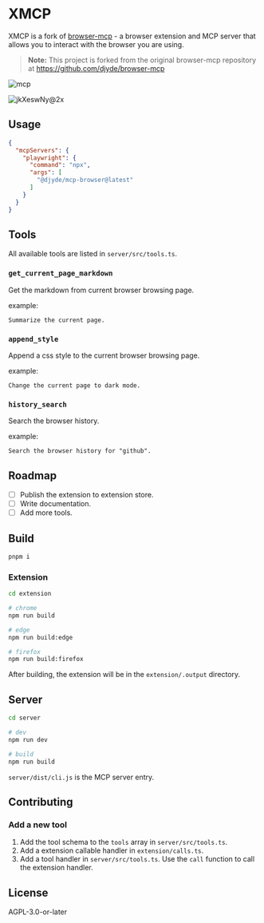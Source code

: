 # XMCP

XMCP is a fork of [browser-mcp](https://github.com/djyde/browser-mcp) - a browser extension and MCP server that allows you to interact with the browser you are using.

> **Note:** This project is forked from the original browser-mcp repository at https://github.com/djyde/browser-mcp

![mcp](https://github.com/user-attachments/assets/8464d4dc-7192-4d89-be05-bdcbaf0b5807)

![jkXeswNy@2x](https://github.com/user-attachments/assets/18c90714-5ec7-4d9d-ac24-74af1b6c907d)

## Usage

```json
{
  "mcpServers": {
    "playwright": {
      "command": "npx",
      "args": [
        "@djyde/mcp-browser@latest"
      ]
    }
  }
}
```

## Tools

All available tools are listed in `server/src/tools.ts`.

### `get_current_page_markdown`

Get the markdown from current browser browsing page.

example:

```
Summarize the current page.
```

### `append_style`

Append a css style to the current browser browsing page.

example:

```
Change the current page to dark mode.
```

### `history_search`

Search the browser history.

example:

```
Search the browser history for "github".
```

## Roadmap

- [ ] Publish the extension to extension store.
- [ ] Write documentation.
- [ ] Add more tools.

## Build

```bash
pnpm i
```

### Extension

```bash
cd extension

# chrome
npm run build

# edge
npm run build:edge

# firefox
npm run build:firefox
```

After building, the extension will be in the `extension/.output` directory.

## Server

```bash
cd server

# dev
npm run dev

# build
npm run build
```

`server/dist/cli.js` is the MCP server entry.

## Contributing

### Add a new tool

1. Add the tool schema to the `tools` array in `server/src/tools.ts`.
2. Add a extension callable handler in `extension/calls.ts`.
3. Add a tool handler in `server/src/tools.ts`. Use the `call` function to call the extension handler.

## License

AGPL-3.0-or-later
